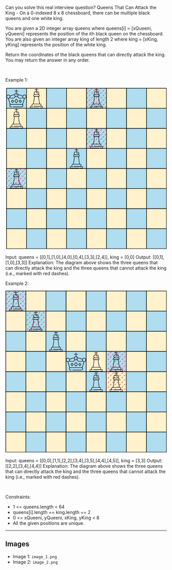 Can you solve this real interview question? Queens That Can Attack the King - On a 0-indexed 8 x 8 chessboard, there can be multiple black queens and one white king.

You are given a 2D integer array queens where queens[i] = [xQueeni, yQueeni] represents the position of the ith black queen on the chessboard. You are also given an integer array king of length 2 where king = [xKing, yKing] represents the position of the white king.

Return the coordinates of the black queens that can directly attack the king. You may return the answer in any order.

 

Example 1:

![Example 1](./image_1.png)


Input: queens = [[0,1],[1,0],[4,0],[0,4],[3,3],[2,4]], king = [0,0]
Output: [[0,1],[1,0],[3,3]]
Explanation: The diagram above shows the three queens that can directly attack the king and the three queens that cannot attack the king (i.e., marked with red dashes).


Example 2:

![Example 2](./image_2.png)


Input: queens = [[0,0],[1,1],[2,2],[3,4],[3,5],[4,4],[4,5]], king = [3,3]
Output: [[2,2],[3,4],[4,4]]
Explanation: The diagram above shows the three queens that can directly attack the king and the three queens that cannot attack the king (i.e., marked with red dashes).


 

Constraints:

 * 1 <= queens.length < 64
 * queens[i].length == king.length == 2
 * 0 <= xQueeni, yQueeni, xKing, yKing < 8
 * All the given positions are unique.

---

## Images

- Image 1: `image_1.png`
- Image 2: `image_2.png`
